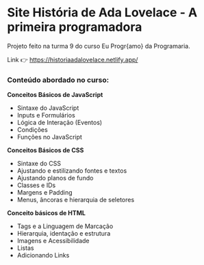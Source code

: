 # Site História de Ada Lovelace - A primeira programadora
Projeto feito na turma 9 do curso Eu Progr{amo} da Programaria.

Link :point_right: https://historiaadalovelace.netlify.app/

### Conteúdo abordado no curso: 

**Conceitos Básicos de JavaScript**
* Sintaxe do JavaScript
* Inputs e Formulários
* Lógica de Interação (Eventos)
* Condições
* Funções no JavaScript

**Conceitos Básicos de CSS**
* Sintaxe do CSS
* Ajustando e estilizando fontes e textos
* Ajustando planos de fundo
* Classes e IDs
* Margens e Padding
* Menus, âncoras e hierarquia de seletores

**Conceito básicos de HTML**
* Tags e a Linguagem de Marcação
* Hierarquia, identação e estrutura
* Imagens e Acessibilidade
* Listas
* Adicionando Links
